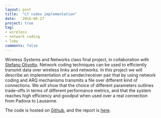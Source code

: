 ```yaml
---
layout: post
title:  "LT codes implementation"
date:   2016-06-27
project: true
tag:
- wireless
- network coding
- luby
comments: false
---
```


Wireless Systems and Networks class final project, in collaboration with <a href="https://www.linkedin.com/in/stefano-olivotto-a1731061" target="_blank">Stefano Olivotto</a>.
Network coding techniques can be used to efficiently transmit data over wireless links and networks. In this project we will describe an implementation of a sender/receiver pair that by using network coding and ARQ mechanisms transmits a file over different kind of connections. We will show that the choice of different parameters outlines trade-offs in terms of different performance metrics, and that the system reaches high efficiency and goodput when used over a real connection from Padova to Lausanne.

The code is hosted on <a href="https://github.com/mychele/wsn1516-finalproject">Github</a>, and the report is <a href="/assets/pdf/wsn_olivotto_polese.pdf">here</a>.
